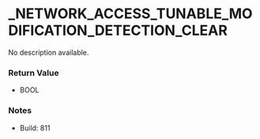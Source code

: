 # _NETWORK_ACCESS_TUNABLE_MODIFICATION_DETECTION_CLEAR

No description available.

### Return Value
* BOOL

### Notes
* Build: 811

